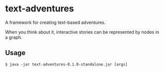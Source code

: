 # text-adventures

A framework for creating text-based adventures. 

When you think about it, interactive stories can be represented by nodes in a graph.


## Usage

    $ java -jar text-adventures-0.1.0-standalone.jar [args]

